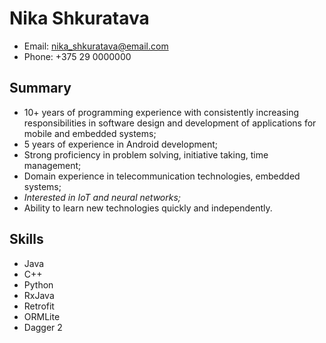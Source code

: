 Nika Shkuratava
============
* Email: nika_shkuratava@email.com
* Phone: +375 29 0000000

Summary
----------
* 10+ years of programming experience with consistently increasing responsibilities in software design and development of applications for mobile and embedded systems;
* 5 years of experience in Android development;
* Strong proficiency in problem solving, initiative taking, time management;
* Domain experience in telecommunication technologies, embedded systems;
* _Interested in IoT and neural networks;_
* Ability to learn new technologies quickly and independently.

## Skills
* Java
* C++
* Python
* RxJava
* Retrofit
* ORMLite
* Dagger 2